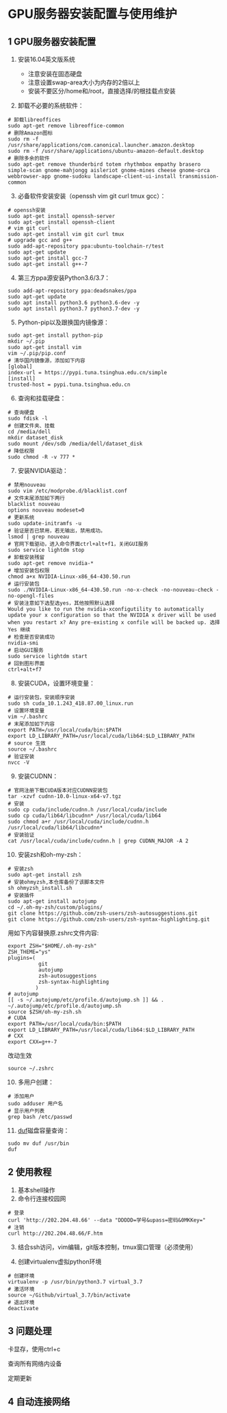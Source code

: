 # GPU服务器安装配置与使用维护

## 1 GPU服务器安装配置
1. 安装16.04英文版系统
    * 注意安装在固态硬盘
    * 注意设置swap-area大小为内存的2倍以上
    * 安装不要区分/home和/root，直接选择/的根挂载点安装

2. 卸载不必要的系统软件：
```
# 卸载libreoffices
sudo apt-get remove libreoffice-common
# 删除Amazon图标
sudo rm -f /usr/share/applications/com.canonical.launcher.amazon.desktop
sudo rm -f /usr/share/applications/ubuntu-amazon-default.desktop
# 删除多余的软件
sudo apt-get remove thunderbird totem rhythmbox empathy brasero simple-scan gnome-mahjongg aisleriot gnome-mines cheese gnome-orca webbrowser-app gnome-sudoku landscape-client-ui-install transmission-common
```

3. 必备软件安装安装（openssh vim git curl tmux gcc）：
```
# openssh安装
sudo apt-get install openssh-server
sudo apt-get install openssh-client
# vim git curl
sudo apt-get install vim git curl tmux
# upgrade gcc and g++
sudo add-apt-repository ppa:ubuntu-toolchain-r/test 
sudo apt-get update 
sudo apt-get install gcc-7
sudo apt-get install g++-7
```

4. 第三方ppa源安装Python3.6/3.7：
```
sudo add-apt-repository ppa:deadsnakes/ppa
sudo apt-get update
sudo apt install python3.6 python3.6-dev -y
sudo apt install python3.7 python3.7-dev -y
```

5. Python-pip以及跟换国内镜像源：
```
sudo apt-get install python-pip
mkdir ~/.pip
sudo apt-get install vim 
vim ~/.pip/pip.conf
# 清华国内镜像源，添加如下内容
[global]
index-url = https://pypi.tuna.tsinghua.edu.cn/simple
[install]
trusted-host = pypi.tuna.tsinghua.edu.cn
```

6. 查询和挂载硬盘：
```
# 查询硬盘
sudo fdisk -l
# 创建文件夹、挂载
cd /media/dell
mkdir dataset_disk
sudo mount /dev/sdb /media/dell/dataset_disk
# 降低权限
sudo chmod -R -v 777 *
```

7. 安装NVIDIA驱动：
```
# 禁用nouveau
sudo vim /etc/modprobe.d/blacklist.conf
# 文件末尾添加如下两行
blacklist nouveau
options nouveau modeset=0
# 更新系统
sudo update-initramfs -u
# 验证是否已禁用，若无输出，禁用成功。
lsmod | grep nouveau
# 官网下载驱动，进入命令界面ctrl+alt+f1，关闭GUI服务
sudo service lightdm stop
# 卸载安装残留
sudo apt-get remove nvidia-*
# 增加安装包权限
chmod a+x NVIDIA-Linux-x86_64-430.50.run
# 运行安装包
sudo ./NVIDIA-Linux-x86_64-430.50.run -no-x-check -no-nouveau-check -no-opengl-files 
# 安装注意如下选型选yes，其他按照默认选择
Would you like to run the nvidia-xconfigutility to automatically update your x configuration so that the NVIDIA x driver will be used when you restart x? Any pre-existing x confile will be backed up. 选择 Yes 继续
# 检查是否安装成功
nvidia-smi
# 启动GUI服务
sudo service lightdm start
# 回到图形界面
ctrl+alt+f7 
```

8. 安装CUDA，设置环境变量：
```
# 运行安装包，安装顺序安装
sudo sh cuda_10.1.243_418.87.00_linux.run
# 设置环境变量
vim ~/.bashrc
# 末尾添加如下内容
export PATH=/usr/local/cuda/bin:$PATH
export LD_LIBRARY_PATH=/usr/local/cuda/lib64:$LD_LIBRARY_PATH
# source 生效
source ~/.bashrc
# 验证安装
nvcc -V
```

9. 安装CUDNN：
```
# 官网注册下载CUDA版本对应CUDNN安装包
tar -xzvf cudnn-10.0-linux-x64-v7.tgz
# 安装
sudo cp cuda/include/cudnn.h /usr/local/cuda/include
sudo cp cuda/lib64/libcudnn* /usr/local/cuda/lib64
sudo chmod a+r /usr/local/cuda/include/cudnn.h /usr/local/cuda/lib64/libcudnn*
# 安装验证
cat /usr/local/cuda/include/cudnn.h | grep CUDNN_MAJOR -A 2
```

10. 安装zsh和oh-my-zsh：
```
# 安装zsh
sudo apt-get install zsh
# 安装ohmyzsh,本仓库备份了该脚本文件
sh ohmyzsh_install.sh
# 安装插件
sudo apt-get install autojump
cd ~/.oh-my-zsh/custom/plugins/
git clone https://github.com/zsh-users/zsh-autosuggestions.git
git clone https://github.com/zsh-users/zsh-syntax-highlighting.git
```
用如下内容替换原.zshrc文件内容:
```
export ZSH="$HOME/.oh-my-zsh"
ZSH_THEME="ys"
plugins=(
          git
          autojump
          zsh-autosuggestions
          zsh-syntax-highlighting
         )
# autojump
[[ -s ~/.autojump/etc/profile.d/autojump.sh ]] && . ~/.autojump/etc/profile.d/autojump.sh
source $ZSH/oh-my-zsh.sh
# CUDA
export PATH=/usr/local/cuda/bin:$PATH
export LD_LIBRARY_PATH=/usr/local/cuda/lib64:$LD_LIBRARY_PATH
# CXX
export CXX=g++-7
```
改动生效
```
source ~/.zshrc
```

10. 多用户创建：
```
# 添加用户
sudo adduser 用户名
# 显示用户列表
grep bash /etc/passwd
```

11. [duf](https://github.com/muesli/duf)磁盘容量查询：
```
sudo mv duf /usr/bin
duf
```

## 2 使用教程
1. 基本shell操作
2. 命令行连接校园网
```
# 登录
curl 'http://202.204.48.66' --data "DDDDD=学号&upass=密码&0MKKey="
# 注销
curl http://202.204.48.66/F.htm
```

3. 结合ssh访问，vim编辑，git版本控制，tmux窗口管理（必须使用）

4. 创建virtualenv虚拟python环境
```
# 创建环境
virtualenv -p /usr/bin/python3.7 virtual_3.7
# 激活环境
source ~/Github/virtual_3.7/bin/activate
# 退出环境
deactivate
```

## 3 问题处理
卡显存，使用ctrl+c

查询所有网络内设备

定期更新

## 4 自动连接网络





